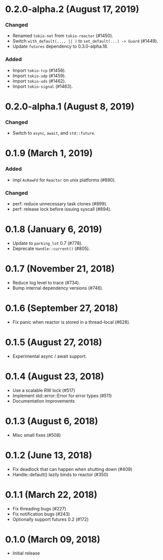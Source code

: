 # 0.2.0-alpha.2 (August 17, 2019)

### Changed
- Renamed `tokio-net` from `tokio-reactor` (#1450).
- Switch `with_default(..., || )` to `set_default(...) -> Guard` (#1449).
- Update `futures` dependency to 0.3.0-alpha.18.

### Added
- Import `tokio-tcp` (#1456).
- Import `tokio-udp` (#1459).
- Import `tokio-uds` (#1462).
- Import `tokio-signal` (#1463).

# 0.2.0-alpha.1 (August 8, 2019)

### Changed
- Switch to `async`, `await`, and `std::future`.

# 0.1.9 (March 1, 2019)

### Added
- impl `AsRawFd` for `Reactor` on unix platforms (#890).

### Changed
- perf: reduce unnecessary task clones (#899).
- perf: release lock before issuing syscall (#894).

# 0.1.8 (January 6, 2019)

* Update to `parking_lot` 0.7 (#778).
* Deprecate `Handle::current()` (#805).

# 0.1.7 (November 21, 2018)

* Reduce log level to trace (#734).
* Bump internal dependency versions (#746).

# 0.1.6 (September 27, 2018)

* Fix panic when reactor is stored in a thread-local (#628).

# 0.1.5 (August 27, 2018)

* Experimental async / await support.

# 0.1.4 (August 23, 2018)

* Use a scalable RW lock (#517)
* Implement std::error::Error for error types (#511)
* Documentation improvements

# 0.1.3 (August 6, 2018)

* Misc small fixes (#508)

# 0.1.2 (June 13, 2018)

* Fix deadlock that can happen when shutting down (#409)
* Handle::default() lazily binds to reactor (#350)

# 0.1.1 (March 22, 2018)

* Fix threading bugs (#227)
* Fix notification bugs (#243)
* Optionally support futures 0.2 (#172)

# 0.1.0 (March 09, 2018)

* Initial release
